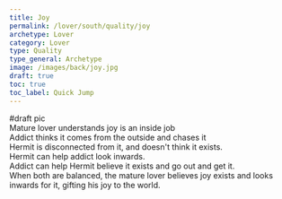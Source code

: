 ```yaml
---
title: Joy
permalink: /lover/south/quality/joy
archetype: Lover
category: Lover
type: Quality
type_general: Archetype
image: /images/back/joy.jpg
draft: true
toc: true
toc_label: Quick Jump
---
```

#draft pic  
Mature lover understands joy is an inside job  
Addict thinks it comes from the outside and chases it  
Hermit is disconnected from it, and doesn't think it exists.   
Hermit can help addict look inwards.   
Addict can help Hermit believe it exists and go out and get it.   
When both are balanced, the mature lover believes joy exists and looks inwards for it, gifting his joy to the world. 
